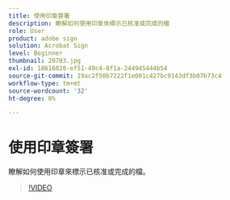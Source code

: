 ```yaml
---
title: 使用印章簽署
description: 瞭解如何使用印章來標示已核准或完成的檔
role: User
product: adobe sign
solution: Acrobat Sign
level: Beginner
thumbnail: 20703.jpg
exl-id: 18616820-ef51-49c4-8f1a-244945444b54
source-git-commit: 19ac2f50b7222f1e001c427bc9143df3b07b73c4
workflow-type: tm+mt
source-wordcount: '32'
ht-degree: 0%

---
```


# 使用印章簽署

瞭解如何使用印章來標示已核准或完成的檔。

>[!VIDEO](https://video.tv.adobe.com/v/345170?hidetitle=true)
